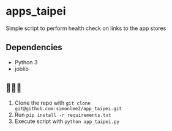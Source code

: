 # apps_taipei
Simple script to perform health check on links to the app stores

## Dependencies

- Python 3
- joblib

## 🚀🚀🚀

1. Clone the repo with `git clone git@github.com:simonlee2/app_taipei.git`
2. Run `pip install -r requirements.txt`
3. Execute script with `python app_taipei.py`

